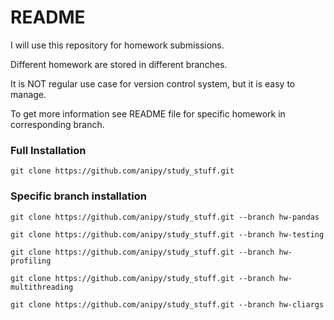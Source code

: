 # README #
I will use this repository for homework submissions.

Different homework are stored in different branches.

It is NOT regular use case for version control system, but it is easy to manage.

To get more information see README file for specific homework in corresponding branch.

### Full Installation ###

`git clone https://github.com/anipy/study_stuff.git`

### Specific branch installation ###

`git clone https://github.com/anipy/study_stuff.git --branch hw-pandas`

`git clone https://github.com/anipy/study_stuff.git --branch hw-testing`

`git clone https://github.com/anipy/study_stuff.git --branch hw-profiling`

`git clone https://github.com/anipy/study_stuff.git --branch hw-multithreading`

`git clone https://github.com/anipy/study_stuff.git --branch hw-cliargs`
